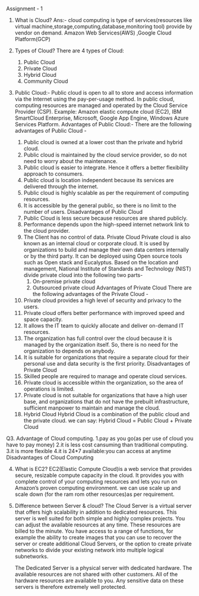 Assignment - 1
1. What is Cloud?
Ans:- cloud computing is type of services(resources like virtual machine,storage,computing,database,monitoring tool) provide by vendor on demand.
Amazon Web Services(AWS) ,Google Cloud Platform(GCP)

2. Types of Cloud?
There are 4 types of Cloud:
	1. Public Cloud
	2. Private Cloud
	3. Hybrid Cloud
	4. Community Cloud
	
1. Public Cloud:- Public cloud is open to all to store and access information via the Internet using the pay-per-usage method. In public cloud, computing resources are managed and operated by the Cloud Service Provider (CSP).
Example: Amazon elastic compute cloud (EC2), IBM SmartCloud Enterprise, Microsoft, Google App Engine, Windows Azure Services Platform.
Advantages of Public Cloud:-
There are the following advantages of Public Cloud -
	1. Public cloud is owned at a lower cost than the private and hybrid cloud.
	2. Public cloud is maintained by the cloud service provider, so do not need to worry about the maintenance.
	3. Public cloud is easier to integrate. Hence it offers a better flexibility approach to consumers.
	4. Public cloud is location independent because its services are delivered through the internet.
	5. Public cloud is highly scalable as per the requirement of computing resources.
	6. It is accessible by the general public, so there is no limit to the number of users.
Disadvantages of Public Cloud
	1. Public Cloud is less secure because resources are shared publicly.
	2. Performance depends upon the high-speed internet network link to the cloud provider.
	3. The Client has no control of data.
Private Cloud
	Private cloud is also known as an internal cloud or corporate cloud. It is used by organizations to build and manage their own data centers internally or by the third party. It can be deployed using Open source tools such as Open stack and Eucalyptus. Based on the location and management, National Institute of Standards and Technology (NIST) divide private cloud into the following two parts-
		1. On-premise private cloud
		2. Outsourced private cloud
Advantages of Private Cloud
There are the following advantages of the Private Cloud -
	1. Private cloud provides a high level of security and privacy to the users.
	2. Private cloud offers better performance with improved speed and space capacity.
	3. It allows the IT team to quickly allocate and deliver on-demand IT resources.
	4. The organization has full control over the cloud because it is managed by the organization itself. So, there is no need for the organization to depends on anybody.
	5. It is suitable for organizations that require a separate cloud for their personal use and data security is the first priority.
Disadvantages of Private Cloud
	1. Skilled people are required to manage and operate cloud services.
	2. Private cloud is accessible within the organization, so the area of operations is limited.
	3. Private cloud is not suitable for organizations that have a high user base, and organizations that do not have the prebuilt infrastructure, sufficient manpower to maintain and manage the cloud.
	3. Hybrid Cloud
	Hybrid Cloud is a combination of the public cloud and the private cloud. we can say:
		Hybrid Cloud = Public Cloud + Private Cloud
	
Q3. Advantage of Cloud computing.
 	1.pay as you go(as per use of cloud you have to pay money)
      	2.it is less cost cansuming than traditional computing.
	3.it is more flexible 
	4.it is 24*7 available:you can access at anytime Disadvantages of Cloud Computing

4. What is EC2?
	EC2(Elastic Compute Cloud)is a web service that provides secure, resizable compute capacity in the cloud. 
	It provides you with complete control of your computing resources and lets you run on Amazon’s proven computing environment.
	we can use scale up and scale down (for the ram rom  other resources)as per requirement.

5. Difference between Server & cloud?
	The Cloud Server is a virtual server that offers high scalability in addition to dedicated resources.
	This server is well suited for both simple and highly complex projects. You can adjust the available resources at any time. 
	These resources are billed to the minute. You have access to a range of functions,
	for example the ability to create images that you can use to recover the server or create additional Cloud Servers, 
	or the option to create private networks to divide your existing network into multiple logical subnetworks.

	The Dedicated Server is a physical server with dedicated hardware. The available resources are not shared with other customers.
	All of the hardware resources are available to you. Any sensitive data on these servers is therefore extremely well protected.

